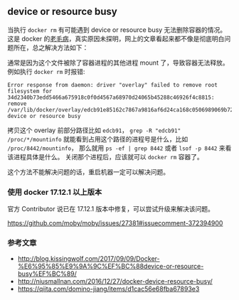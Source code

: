 ## device or resource busy

当执行 `docker rm` 有可能遇到 device or resource busy 无法删除容器的情况。
这是 docker 的[老毛病](https://github.com/moby/moby/issues/22260)，真实原因未探明，网上的文章看起来都不像是彻底明白问题所在，总之解决方法如下：

通常是因为这个文件被除了容器进程的其他进程 mount 了，导致容器无法释放。
例如执行 `docker rm` 时报错:

```
Error response from daemon: driver "overlay" failed to remove root filesystem for 34d2340b73edd5466a675918c0f0d4567a68970d24065b45288c46926f4c8815: remove /var/lib/docker/overlay/edcb91e85162c7867a9816af6d24ca168c0506989069b728931b9586a578ff2e/merged: device or resource busy
```

拷贝这个 overlay 前部分路径比如 `edcb91`，
`grep -R "edcb91" /proc/*/mountinfo` 就能看到占用这个路径的进程号是什么，比如 `/proc/8442/mountinfo`，
那么就用 `ps -ef | grep 8442` 或者 `lsof -p 8442` 来看该进程具体是什么。
关闭那个进程后，应该就可以 `docker rm` 容器了。

这个方法不能解决问题的话，重启机器一定可以解决问题。

### 使用 docker 17.12.1 以上版本

官方 Contributor 说已在 17.12.1 版本中修复，可以尝试升级来解决该问题。

https://github.com/moby/moby/issues/27381#issuecomment-372394900

### 参考文章

- http://blog.kissingwolf.com/2017/09/09/Docker-%E6%95%85%E9%9A%9C%EF%BC%88device-or-resource-busy%EF%BC%89/
- http://niusmallnan.com/2016/12/27/docker-device-resource-busy/
- https://qiita.com/domino-jiang/items/d1cac56e68fba67893e3
